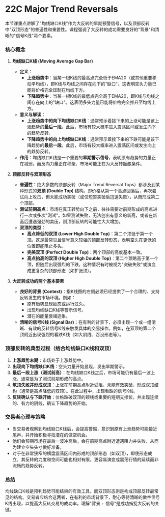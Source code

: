 # 22C Major Trend Reversals

本节课重点讲解了"均线缺口K线"作为大反转的早期预警信号，以及顶部反转中"双顶形态"的普遍性和重要性。课程强调了大反转的成功需要良好的"背景"和清晰的"信号K线"两个要素。

### 核心概念

1.  **均线缺口K线 (Moving Average Gap Bar)**
    *   **定义**：
        *   **上涨趋势中**：当某一根K线的最高点完全低于EMA20（或其他重要移动平均线），即K线与均线之间存在向下的"缺口"。这表明空头力量已能将价格完全压制在均线下方。
        *   **下降趋势中**：当某一根K线的最低点完全高于EMA20，即K线与均线之间存在向上的"缺口"。这表明多头力量已能将价格完全推升至均线上方。
    *   **意义与解读**：
        *   **上涨趋势中的向下均线缺口K线**：通常预示着接下来的上涨可能是该上涨趋势的**最后一段**。此后，市场有较大概率进入震荡区间或发生向下的趋势反转。
        *   **下降趋势中的向上均线缺口K线**：通常预示着接下来的下跌可能是该下降趋势的**最后一段**。此后，市场有较大概率进入震荡区间或发生向上的趋势反转。
    *   **作用**：均线缺口K线是一个重要的**早期警示信号**，表明原有趋势的力量正在减弱，而反向力量正在积聚，市场可能正在为大反转酝酿条件。

2.  **顶部反转与双顶形态**
    *   **普遍性**：绝大多数的顶部反转（Major Trend Reversal Tops）都涉及到某种形式的**双顶 (Double Top)** 结构。即价格从第一个高点回落后，再次尝试向上攻击，但未能成功突破（或仅短暂突破后迅速失败），从而形成第二个顶部。
    *   **测试前期高点**：市场在真正转势向下之前，往往需要对前期形成的高点进行一次或多次"测试"。如果测试失败，无法创出有意义的新高，或者在新高后遭遇强劲的卖压，则顶部反转的可能性大大增加。
    *   **双顶的类型**：
        *   **高点降低的双顶 (Lower High Double Top)**：第二个顶低于第一个顶。这是最常见且信号意义较强的顶部反转形态，表明空头在更低的位置即能阻止多头。
        *   **完美双顶 (Perfect Double Top)**：两个顶部的高度基本一致。
        *   **高点抬高的双顶 (Higher High Double Top)**：第二个顶略高于第一个顶，但随后出现强烈的下跌。这种情况有时被视为"突破失败"或演变成更复杂的顶部形态（如扩张顶）。

3.  **大反转成功的两个基本要素**
    *   **良好的背景 (Context)**：指K线图的左侧必须已经提供了一个合理的、支持反转发生的市场环境。例如：
        *   原有趋势显现疲态或运行过久。
        *   出现均线缺口K线等警示信号。
        *   潜在的能量衰竭迹象。
    *   **清晰的信号K线 (Signal Bar)**：在有利的背景下，必须出现一个或一组清晰、有效的反转信号K线来触发具体的交易操作。例如，在双顶的第二个顶附近出现强烈的看跌K线（如大阴线、吞没形态等）。

### 顶部反转的典型过程（结合均线缺口K线和双顶）

1.  **上涨趋势末期**：市场处于上涨趋势中。
2.  **出现向下均线缺口K线**：空头力量开始显现，发出早期警示。
3.  **最后一段上涨（测试前高）**：在均线缺口K线之后，市场可能仍有最后一波上涨，通常是为了测试前期形成的高点。
4.  **筑顶失败并形成双顶**：上涨在前期高点附近受阻，未能有效突破，形成双顶结构（通常是高点降低的双顶）。在此过程中，出现看跌的信号K线。
5.  **反转确认与下跌开始**：价格跌破双顶的颈线或重要的短期支撑位，并出现连续的、有力的阴线，确认下降趋势的开始。

### 交易者心理与策略

*   当交易者观察到均线缺口K线后，会提高警惕，意识到原有上涨趋势可能接近尾声，并开始积极寻找潜在的做空机会。
*   他们会预期市场在最后一波冲高后，会在前期高点附近遭遇阻力并失败，从而为建立空头头寸做好准备。
*   对于在非常狭窄的横盘震荡区间内形成的顶部形态（如双顶），即使形态成立，其反转的力度和空间可能也相对有限，更容易演变成震荡行情的延续而非流畅的趋势反转。

### 总结

均线缺口K线是预判趋势可能结束的有效工具，而双顶形态则是构成顶部反转最常见的结构。交易者应结合这两者，在有利的市场背景下，耐心等待清晰的做空信号K线出现，以提高大反转交易的成功率。理解"背景 + 信号"是成功捕捉大反转的关键。 